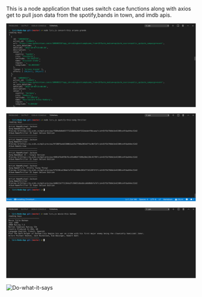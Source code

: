 This is a node application that uses switch case functions along with axios get to pull json data from the spotify,bands in town, and imdb apis.

![Concert-this](https://github.com/mwarness/liri-Node-App/blob/master/images/image1.png?raw=true)

![Spotify-this-song](https://github.com/mwarness/liri-Node-App/blob/master/Screen%20Shot%202019-10-06%20at%206.33.28%20PM.png?raw=true)

![Movie-this](https://github.com/mwarness/liri-Node-App/blob/master/Screen%20Shot%202019-10-06%20at%206.35.05%20PM.png?raw=true)

![Do-what-it-says]()
